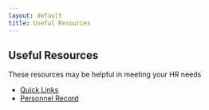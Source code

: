 ```yaml
---
layout: default
title: Useful Resources
---
```

## Useful Resources

These resources may be helpful in meeting your HR needs

* [Quick Links](links/)
* [Personnel Record](get-record.html)
